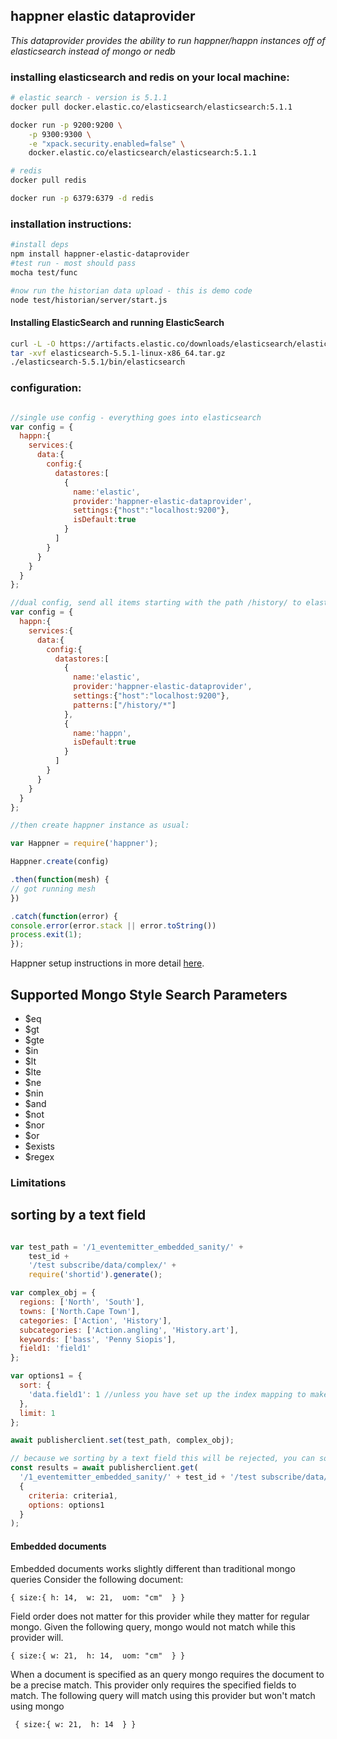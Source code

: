 happner elastic dataprovider
----------------------------
*This dataprovider provides the ability to run happner/happn instances off of elasticsearch instead of mongo or nedb*

### installing elasticsearch and redis on your local machine:
```bash
# elastic search - version is 5.1.1
docker pull docker.elastic.co/elasticsearch/elasticsearch:5.1.1

docker run -p 9200:9200 \
    -p 9300:9300 \
    -e "xpack.security.enabled=false" \
    docker.elastic.co/elasticsearch/elasticsearch:5.1.1

# redis
docker pull redis

docker run -p 6379:6379 -d redis
```

### installation instructions:

```bash
#install deps
npm install happner-elastic-dataprovider
#test run - most should pass
mocha test/func

#now run the historian data upload - this is demo code
node test/historian/server/start.js
```

#### Installing ElasticSearch and running ElasticSearch

```bash
curl -L -O https://artifacts.elastic.co/downloads/elasticsearch/elasticsearch-5.5.1-linux-x86_64.tar.gz
tar -xvf elasticsearch-5.5.1-linux-x86_64.tar.gz 
./elasticsearch-5.5.1/bin/elasticsearch


```
### configuration:

```javascript

//single use config - everything goes into elasticsearch
var config = {
  happn:{
    services:{
      data:{
        config:{
          datastores:[
            {
              name:'elastic',
              provider:'happner-elastic-dataprovider',
              settings:{"host":"localhost:9200"},
              isDefault:true
            }
          ]
        }
      }
    }
  }
};

//dual config, send all items starting with the path /history/ to elastic search, all others go to the default nedb instance
var config = {
  happn:{
    services:{
      data:{
        config:{
          datastores:[
            {
              name:'elastic',
              provider:'happner-elastic-dataprovider',
              settings:{"host":"localhost:9200"},
              patterns:["/history/*"]
            },
            {
              name:'happn',
              isDefault:true
            }
          ]
        }
      }
    }
  }
};

//then create happner instance as usual:

var Happner = require('happner');

Happner.create(config)

.then(function(mesh) {
// got running mesh
})

.catch(function(error) {
console.error(error.stack || error.toString())
process.exit(1);
});

```

Happner setup instructions in more detail [here](https://github.com/happner/happner/blob/master/docs/walkthrough/the-basics.md).

## Supported Mongo Style Search Parameters 

* $eq
* $gt
* $gte
* $in
* $lt
* $lte
* $ne
* $nin
* $and
* $not
* $nor
* $or
* $exists
* $regex

### Limitations

## sorting by a text field
```javascript

var test_path = '/1_eventemitter_embedded_sanity/' +
    test_id +
    '/test subscribe/data/complex/' +
    require('shortid').generate();

var complex_obj = {
  regions: ['North', 'South'],
  towns: ['North.Cape Town'],
  categories: ['Action', 'History'],
  subcategories: ['Action.angling', 'History.art'],
  keywords: ['bass', 'Penny Siopis'],
  field1: 'field1'
};

var options1 = {
  sort: {
    'data.field1': 1 //unless you have set up the index mapping to make 'data.field1' a keyword, this search  will fail, see ./test/__fixtures/happn-config for a keyword mapping
  },
  limit: 1
};

await publisherclient.set(test_path, complex_obj);

// because we sorting by a text field this will be rejected, you can sort by dates and number type fields however
const results = await publisherclient.get(
  '/1_eventemitter_embedded_sanity/' + test_id + '/test subscribe/data/complex/*',
  {
    criteria: criteria1,
    options: options1
  }
);

```

#### Embedded documents 
Embedded documents works slightly different than traditional mongo queries
Consider the following document:


`
{
 size:{
        h: 14, 
        w: 21, 
        uom: "cm" 
    }
}
`

Field order does not matter for this provider while they matter for regular mongo. Given the following query, mongo would not match while this provider will. 

`
{
 size:{
        w: 21, 
        h: 14, 
        uom: "cm" 
    }
}
`

When a document is specified as an query mongo requires the document to be a precise match. This provider only requires the specified fields to match. The following query will match using this provider but won't match using mongo

` {
  size:{
         w: 21, 
         h: 14 
              }
 }`